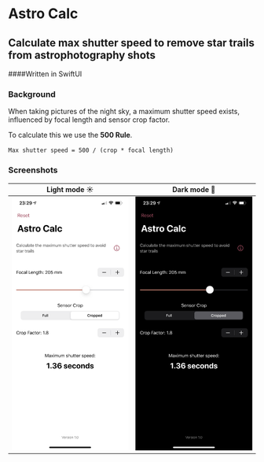 # Astro Calc
## Calculate max shutter speed to remove star trails from astrophotography shots

####Written in SwiftUI

### Background
When taking pictures of the night sky, a maximum shutter speed exists, influenced by focal length and sensor crop factor.

To calculate this we use the **500 Rule**.


    Max shutter speed = 500 / (crop * focal length)


### Screenshots

Light mode ☀️ | Dark mode 🌙
:-------------------------:|:-------------------------:
<img src="screenshots/light.PNG" alt="light mode screenshot" width="400"/> | <img src="screenshots/dark.PNG" alt="dark mode screenshot" width="400"/>
